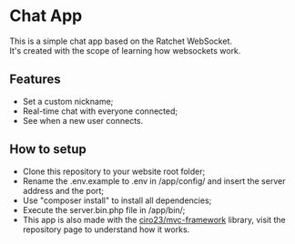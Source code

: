 # Chat App
This is a simple chat app based on the Ratchet WebSocket.<br>
It's created with the scope of learning how websockets work.<br>

## Features
- Set a custom nickname;
- Real-time chat with everyone connected;
- See when a new user connects.

## How to setup
- Clone this repository to your website root folder;
- Rename the .env.example to .env in /app/config/ and insert the server address and the port;
- Use "composer install" to install all dependencies;
- Execute the server.bin.php file in /app/bin/;
- This app is also made with the [ciro23/mvc-framework](https://github.com/Ciro23/mvc-framework) library, visit the repository page to understand how it works.
